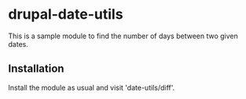 # drupal-date-utils

This is a sample module to find the number of days between two given dates.

## Installation
Install the module as usual and visit 'date-utils/diff'.

